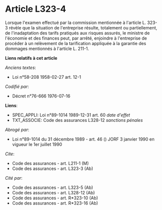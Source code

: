 # Article L323-4

Lorsque l'examen effectué par la commission mentionnée à l'article L. 323-3 révèle que la situation de l'entreprise résulte,
totalement ou partiellement, de l'inadaptation des tarifs pratiqués aux risques assurés, le ministre de l'économie et des
finances peut, par arrêté, enjoindre à l'entreprise de procéder à un relèvement de la tarification appliquée à la garantie
des dommages mentionnés à l'article L. 211-1.

**Liens relatifs à cet article**

_Anciens textes_:

  - Loi n°58-208 1958-02-27 art. 12-1

_Codifié par_:

  - Décret n°76-666 1976-07-16

**Liens**:

  - SPEC_APPLI: Loi n°89-1014 1989-12-31 art. 60 *date d'effet*
  - TXT_ASSOCIE: Code des assurances L328-12 *sanctions pénales*

_Abrogé par_:

  - Loi n°89-1014 du 31 décembre 1989 - art. 46 () JORF 3 janvier 1990 en vigueur le 1er juillet 1990

_Cite_:

  - Code des assurances - art. L211-1 (M)
  - Code des assurances - art. L323-3 (Ab)

_Cité par_:

  - Code des assurances - art. L323-5 (Ab)
  - Code des assurances - art. L328-12 (Ab)
  - Code des assurances - art. R*323-10 (Ab)
  - Code des assurances - art. R*323-16 (Ab)
